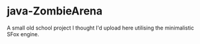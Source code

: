 # java-ZombieArena
A small old school project I thought I'd upload here utilising the minimalistic SFox engine.
